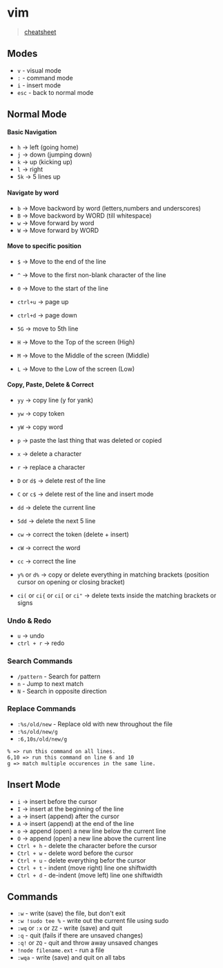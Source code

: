 # vim

> [cheatsheet](https://vim.rtorr.com/)

## Modes

- `v` - visual mode
- `:` - command mode
- `i` - insert mode
- `esc` - back to normal mode

## Normal Mode

#### Basic Navigation

- `h` → left (going home)
- `j` → down (jumping down)
- `k` → up (kicking up)
- `l` → right
- `5k` → 5 lines up

#### Navigate by word

- `b` → Move backword by word (letters,numbers and underscores)
- `B` → Move backword by WORD (till whitespace)
- `w` → Move forward by word
- `W` → Move forward by WORD

#### Move to specific position

- `$` → Move to the end of the line
- `^` → Move to the first non-blank character of the line
- `0` → Move to the start of the line

- `ctrl+u` → page up
- `ctrl+d` → page down

- `5G` → move to 5th line

- `H` → Move to the Top of the screen (High)
- `M` → Move to the Middle of the screen (Middle)
- `L` → Move to the Low of the screen (Low)

#### Copy, Paste, Delete & Correct

- `yy` → copy line (y for yank)
- `yw` → copy token
- `yW` → copy word
- `p` → paste the last thing that was deleted or copied

- `x` → delete a character
- `r` → replace a character
- `D` or `d$` → delete rest of the line
- `C` or `c$` → delete rest of the line and insert mode
- `dd` → delete the current line
- `5dd` → delete the next 5 line
- `cw` → correct the token (delete + insert)
- `cW` → correct the word
- `cc` → correct the line

- `y%` or `d%` → copy or delete everything in matching brackets (position cursor on opening or closing bracket)
- `ci(` or `ci{` or `ci[` or `ci"` → delete texts inside the matching brackets or signs

### Undo & Redo

- `u` → undo
- `ctrl + r` → redo

### Search Commands

- `/pattern` - Search for pattern
- `n` - Jump to next match
- `N` - Search in opposite direction

### Replace Commands

- `:%s/old/new` - Replace old with new throughout the file
- `:%s/old/new/g`
- `:6,10s/old/new/g`

```
% => run this command on all lines.
6,10 => run this command on line 6 and 10
g => match multiple occurences in the same line.
```

## Insert Mode

- `i` → insert before the cursor
- `I` → insert at the beginning of the line
- `a` → insert (append) after the cursor
- `A` → insert (append) at the end of the line
- `o` → append (open) a new line below the current line
- `O` → append (open) a new line above the current line
- `Ctrl + h` - delete the character before the cursor
- `Ctrl + w` - delete word before the cursor
- `Ctrl + u` - delete everything befor the cursor
- `Ctrl + t` - indent (move right) line one shiftwidth
- `Ctrl + d` - de-indent (move left) line one shiftwidth

## Commands

- `:w` - write (save) the file, but don't exit
- `:w !sudo tee %` - write out the current file using sudo
- `:wq` or `:x` or `ZZ` - write (save) and quit
- `:q` - quit (fails if there are unsaved changes)
- `:q!` or `ZQ` - quit and throw away unsaved changes
- `!node filename.ext` - run a file
- `:wqa` - write (save) and quit on all tabs
